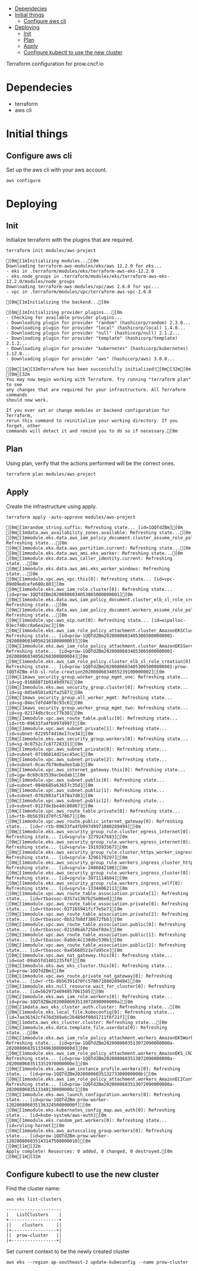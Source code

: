 - [Dependecies](#sec-1)
- [Initial things](#sec-2)
  - [Configure aws cli](#sec-2-1)
- [Deploying](#sec-3)
  - [Init](#sec-3-1)
  - [Plan](#sec-3-2)
  - [Apply](#sec-3-3)
  - [Configure kubectl to use the new cluster](#sec-3-4)

Terraform configuration for prow.cncf.io

# Dependecies<a id="sec-1"></a>

-   terraform
-   aws cli

# Initial things<a id="sec-2"></a>

## Configure aws cli<a id="sec-2-1"></a>

Set up the aws cli with your aws account.

```shell
aws configure
```

# Deploying<a id="sec-3"></a>

## Init<a id="sec-3-1"></a>

Initialize terraform with the plugins that are required.

```shell
terraform init modules/aws-project
```

    [0m[1mInitializing modules...[0m
    Downloading terraform-aws-modules/eks/aws 12.2.0 for eks...
    - eks in .terraform/modules/eks/terraform-aws-eks-12.2.0
    - eks.node_groups in .terraform/modules/eks/terraform-aws-eks-12.2.0/modules/node_groups
    Downloading terraform-aws-modules/vpc/aws 2.6.0 for vpc...
    - vpc in .terraform/modules/vpc/terraform-aws-vpc-2.6.0
    
    [0m[1mInitializing the backend...[0m
    
    [0m[1mInitializing provider plugins...[0m
    - Checking for available provider plugins...
    - Downloading plugin for provider "random" (hashicorp/random) 2.3.0...
    - Downloading plugin for provider "local" (hashicorp/local) 1.4.0...
    - Downloading plugin for provider "null" (hashicorp/null) 2.1.2...
    - Downloading plugin for provider "template" (hashicorp/template) 2.1.2...
    - Downloading plugin for provider "kubernetes" (hashicorp/kubernetes) 1.12.0...
    - Downloading plugin for provider "aws" (hashicorp/aws) 3.0.0...
    
    [0m[1m[32mTerraform has been successfully initialized![0m[32m[0m
    [0m[32m
    You may now begin working with Terraform. Try running "terraform plan" to see
    any changes that are required for your infrastructure. All Terraform commands
    should now work.
    
    If you ever set or change modules or backend configuration for Terraform,
    rerun this command to reinitialize your working directory. If you forget, other
    commands will detect it and remind you to do so if necessary.[0m

## Plan<a id="sec-3-2"></a>

Using plan, verify that the actions performed will be the correct ones.

```shell
terraform plan modules/aws-project
```

## Apply<a id="sec-3-3"></a>

Create the infrastructure using apply.

```shell
terraform apply -auto-approve modules/aws-project
```

    [0m[1mrandom_string.suffix: Refreshing state... [id=1QQTdZBm][0m
    [0m[1mdata.aws_availability_zones.available: Refreshing state...[0m
    [0m[1mmodule.eks.data.aws_iam_policy_document.cluster_assume_role_policy: Refreshing state...[0m
    [0m[1mmodule.eks.data.aws_partition.current: Refreshing state...[0m
    [0m[1mmodule.eks.data.aws_ami.eks_worker: Refreshing state...[0m
    [0m[1mmodule.eks.data.aws_caller_identity.current: Refreshing state...[0m
    [0m[1mmodule.eks.data.aws_ami.eks_worker_windows: Refreshing state...[0m
    [0m[1mmodule.vpc.aws_vpc.this[0]: Refreshing state... [id=vpc-09d09edcefe600c80][0m
    [0m[1mmodule.eks.aws_iam_role.cluster[0]: Refreshing state... [id=prow-1QQTdZBm20200806034053065000000001][0m
    [0m[1mmodule.eks.data.aws_iam_policy_document.cluster_elb_sl_role_creation[0]: Refreshing state...[0m
    [0m[1mmodule.eks.data.aws_iam_policy_document.workers_assume_role_policy: Refreshing state...[0m
    [0m[1mmodule.vpc.aws_eip.nat[0]: Refreshing state... [id=eipalloc-03ecf40cc0a6ea2ec][0m
    [0m[1mmodule.eks.aws_iam_role_policy_attachment.cluster_AmazonEKSClusterPolicy[0]: Refreshing state... [id=prow-1QQTdZBm20200806034053065000000001-20200806034056216100000003][0m
    [0m[1mmodule.eks.aws_iam_role_policy_attachment.cluster_AmazonEKSServicePolicy[0]: Refreshing state... [id=prow-1QQTdZBm20200806034053065000000001-20200806034056260300000004][0m
    [0m[1mmodule.eks.aws_iam_role_policy.cluster_elb_sl_role_creation[0]: Refreshing state... [id=prow-1QQTdZBm20200806034053065000000001:prow-1QQTdZBm-elb-sl-role-creation20200806034055239100000002][0m
    [0m[1maws_security_group.worker_group_mgmt_one: Refreshing state... [id=sg-01688871b9149d976][0m
    [0m[1mmodule.eks.aws_security_group.cluster[0]: Refreshing state... [id=sg-0d5e8581a92fa2587][0m
    [0m[1maws_security_group.all_worker_mgmt: Refreshing state... [id=sg-04ec7dfd40f8c93c6][0m
    [0m[1maws_security_group.worker_group_mgmt_two: Refreshing state... [id=sg-02174dbc9ccc77b38][0m
    [0m[1mmodule.vpc.aws_route_table.public[0]: Refreshing state... [id=rtb-09633fa4fb997d997][0m
    [0m[1mmodule.vpc.aws_subnet.private[1]: Refreshing state... [id=subnet-02295f4d18e17ce34][0m
    [0m[1mmodule.eks.aws_security_group.workers[0]: Refreshing state... [id=sg-0c8752c7c87728331][0m
    [0m[1mmodule.vpc.aws_subnet.private[0]: Refreshing state... [id=subnet-07196814d21ec45ec][0m
    [0m[1mmodule.vpc.aws_subnet.private[2]: Refreshing state... [id=subnet-0cacfb79e8adee3ab][0m
    [0m[1mmodule.vpc.aws_internet_gateway.this[0]: Refreshing state... [id=igw-0c68c83539acbedab][0m
    [0m[1mmodule.vpc.aws_subnet.public[0]: Refreshing state... [id=subnet-084b685a63657c35d][0m
    [0m[1mmodule.vpc.aws_subnet.public[1]: Refreshing state... [id=subnet-0702883af1478a7d8][0m
    [0m[1mmodule.vpc.aws_subnet.public[2]: Refreshing state... [id=subnet-0127de1be4dc80d67][0m
    [0m[1mmodule.vpc.aws_route_table.private[0]: Refreshing state... [id=rtb-0b56391d70fc57067][0m
    [0m[1mmodule.vpc.aws_route.public_internet_gateway[0]: Refreshing state... [id=r-rtb-09633fa4fb997d9971080289494][0m
    [0m[1mmodule.eks.aws_security_group_rule.cluster_egress_internet[0]: Refreshing state... [id=sgrule-3279247683][0m
    [0m[1mmodule.eks.aws_security_group_rule.workers_egress_internet[0]: Refreshing state... [id=sgrule-1919393567][0m
    [0m[1mmodule.eks.aws_security_group_rule.cluster_https_worker_ingress[0]: Refreshing state... [id=sgrule-3296179297][0m
    [0m[1mmodule.eks.aws_security_group_rule.workers_ingress_cluster_https[0]: Refreshing state... [id=sgrule-2406842100][0m
    [0m[1mmodule.eks.aws_security_group_rule.workers_ingress_cluster[0]: Refreshing state... [id=sgrule-3971114604][0m
    [0m[1mmodule.eks.aws_security_group_rule.workers_ingress_self[0]: Refreshing state... [id=sgrule-1334406211][0m
    [0m[1mmodule.vpc.aws_route_table_association.private[1]: Refreshing state... [id=rtbassoc-0357a1307b25e86ed][0m
    [0m[1mmodule.vpc.aws_route_table_association.private[0]: Refreshing state... [id=rtbassoc-027165941fcf7e5e7][0m
    [0m[1mmodule.vpc.aws_route_table_association.private[2]: Refreshing state... [id=rtbassoc-0b527b8df38672fbb][0m
    [0m[1mmodule.vpc.aws_route_table_association.public[0]: Refreshing state... [id=rtbassoc-021586ab725bef8de][0m
    [0m[1mmodule.vpc.aws_route_table_association.public[1]: Refreshing state... [id=rtbassoc-0a0dc4c138dbc530b][0m
    [0m[1mmodule.vpc.aws_route_table_association.public[2]: Refreshing state... [id=rtbassoc-0a45668521e7a95ce][0m
    [0m[1mmodule.vpc.aws_nat_gateway.this[0]: Refreshing state... [id=nat-09ab5fd1401235f6f][0m
    [0m[1mmodule.eks.aws_eks_cluster.this[0]: Refreshing state... [id=prow-1QQTdZBm][0m
    [0m[1mmodule.vpc.aws_route.private_nat_gateway[0]: Refreshing state... [id=r-rtb-0b56391d70fc570671080289494][0m
    [0m[1mmodule.eks.null_resource.wait_for_cluster[0]: Refreshing state... [id=5629724694957061585][0m
    [0m[1mmodule.eks.aws_iam_role.workers[0]: Refreshing state... [id=prow-1QQTdZBm2020080603513072090000000a][0m
    [0m[1mdata.aws_eks_cluster_auth.cluster: Refreshing state...[0m
    [0m[1mmodule.eks.local_file.kubeconfig[0]: Refreshing state... [id=7ae36342cf476d389a6c2b489df08d1711f6f21f][0m
    [0m[1mdata.aws_eks_cluster.cluster: Refreshing state...[0m
    [0m[1mmodule.eks.data.template_file.userdata[0]: Refreshing state...[0m
    [0m[1mmodule.eks.aws_iam_role_policy_attachment.workers_AmazonEKSWorkerNodePolicy[0]: Refreshing state... [id=prow-1QQTdZBm2020080603513072090000000a-2020080603513349630000000d][0m
    [0m[1mmodule.eks.aws_iam_role_policy_attachment.workers_AmazonEKS_CNI_Policy[0]: Refreshing state... [id=prow-1QQTdZBm2020080603513072090000000a-2020080603513351970000000e][0m
    [0m[1mmodule.eks.aws_iam_instance_profile.workers[0]: Refreshing state... [id=prow-1QQTdZBm2020080603513273300000000b][0m
    [0m[1mmodule.eks.aws_iam_role_policy_attachment.workers_AmazonEC2ContainerRegistryReadOnly[0]: Refreshing state... [id=prow-1QQTdZBm2020080603513072090000000a-2020080603513348130000000c][0m
    [0m[1mmodule.eks.aws_launch_configuration.workers[0]: Refreshing state... [id=prow-1QQTdZBm-prow-worker-12020080603513632450000000f][0m
    [0m[1mmodule.eks.kubernetes_config_map.aws_auth[0]: Refreshing state... [id=kube-system/aws-auth][0m
    [0m[1mmodule.eks.random_pet.workers[0]: Refreshing state... [id=ruling-hornet][0m
    [0m[1mmodule.eks.aws_autoscaling_group.workers[0]: Refreshing state... [id=prow-1QQTdZBm-prow-worker-120200806035143147500000010][0m
    [0m[1m[32m
    Apply complete! Resources: 0 added, 0 changed, 0 destroyed.[0m
    [0m[1m[32m

## Configure kubectl to use the new cluster<a id="sec-3-4"></a>

Find the cluster name:

```shell
aws eks list-clusters
```

    ---------------------
    |   ListClusters    |
    +-------------------+
    ||    clusters     ||
    |+-----------------+|
    ||  prow-cluster   ||
    |+-----------------+|

Set current context to be the newly created cluster

```shell
aws eks --region ap-southeast-2 update-kubeconfig --name prow-cluster
```
